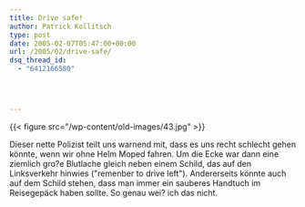 ```yaml
---
title: Drive safe!
author: Patrick Kollitsch
type: post
date: 2005-02-07T05:47:00+00:00
url: /2005/02/drive-safe/
dsq_thread_id:
  - "6412166580"




---
```

{{< figure src="/wp-content/old-images/43.jpg" >}}

Dieser nette Polizist teilt uns warnend mit, dass es uns recht schlecht gehen könnte, wenn wir ohne Helm Moped fahren. Um die Ecke war dann eine ziemlich gro?e Blutlache gleich neben einem Schild, das auf den Linksverkehr hinwies ("remenber to drive left"). Andererseits könnte auch auf dem Schild stehen, dass man immer ein sauberes Handtuch im Reisegepäck haben sollte. So genau wei? ich das nicht.